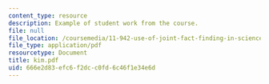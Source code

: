 ```yaml
---
content_type: resource
description: Example of student work from the course.
file: null
file_location: /coursemedia/11-942-use-of-joint-fact-finding-in-science-intensive-policy-disputes-part-ii-spring-2004/666e2d83efc6f2dcc0fd6c46f1e34e6d_kim.pdf
file_type: application/pdf
resourcetype: Document
title: kim.pdf
uid: 666e2d83-efc6-f2dc-c0fd-6c46f1e34e6d
---
```

